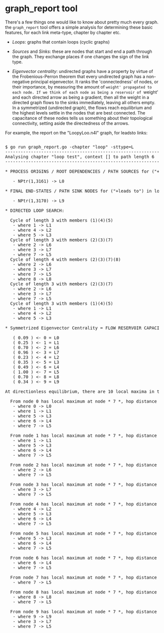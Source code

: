 
# graph_report tool

There's a few things one would like to know about pretty much every graph.
the `graph_report` tool offers a simple analysis for determining these basic
features, for each link meta-type, chapter by chapter etc.

* *Loops*: graphs that contain loops (cyclic graphs)

* *Sources* and *Sinks*: these are nodes that start and end a path through the graph.
They exchange places if one changes the sign of the link type.

* *Eigenvector centrality*: undirected graphs have a property by virtue of the 
Frobenious-Perron theorem that every undirected graph has a non-negative principal
eigenvector. It ranks the 'connectedness' of nodes, or their importance, by measuring
the amount of `weight' propagated to each node. If we think of
each node as being a reservoir of `weight' and each directed arrow as being a gradient, then
all the weight in a directed graph flows to the sinks immediately, leaving all others empty.
In a symmetrized (undirected graph), the flows reach equilibrium and the highest levels settle
in the nodes that are best connected. The capacitance of these nodes tells us something about
their topological connectivity, setting aside the directedness of the arrows. 

For example, the report on the "LoopyLoo.n4l" graph, for leadsto links:

<pre>

$ go run graph_report.go -chapter "loop" -sttype=L 
----------------------------------------------------------------
Analysing chapter "loop test", context [] to path length 6
----------------------------------------------------------------

* PROCESS ORIGINS / ROOT DEPENDENCIES / PATH SOURCES for ("+leads to") in loop test

   - NPtr(1,3161) -> L0

* FINAL END-STATES / PATH SINK NODES for ("+leads to") in loop test

   - NPtr(1,3170) -> L9

* DIRECTED LOOP SEARCH:

  Cycle of length 3 with members (1)(4)(5)
   - where 1 -> L1
   - where 4 -> L2
   - where 5 -> L3
  Cycle of length 3 with members (2)(3)(7)
   - where 2 -> L6
   - where 3 -> L7
   - where 7 -> L5
  Cycle of length 4 with members (2)(3)(7)(8)
   - where 2 -> L6
   - where 3 -> L7
   - where 7 -> L5
   - where 8 -> L8
  Cycle of length 3 with members (2)(3)(7)
   - where 2 -> L6
   - where 3 -> L7
   - where 7 -> L5
  Cycle of length 3 with members (1)(4)(5)
   - where 1 -> L1
   - where 4 -> L2
   - where 5 -> L3

* Symmetrized Eigenvector Centrality = FLOW RESERVOIR CAPACITANCE AT EQUILIBRIUM = 

   ( 0.09 ) <- 0 = L0
   ( 0.25 ) <- 1 = L1
   ( 0.70 ) <- 2 = L6
   ( 0.96 ) <- 3 = L7
   ( 0.23 ) <- 4 = L2
   ( 0.35 ) <- 5 = L3
   ( 0.49 ) <- 6 = L4
   ( 1.00 ) <- 7 = L5
   ( 0.70 ) <- 8 = L8
   ( 0.34 ) <- 9 = L9

At directionless equilibrium, there are 10 local maxima in the EVC landscape:

  From node 0 has local maximum at node * 7 *, hop distance 4 along [0 1 5 6 7]
   - where 0 -> L0
   - where 1 -> L1
   - where 5 -> L3
   - where 6 -> L4
   - where 7 -> L5

  From node 1 has local maximum at node * 7 *, hop distance 3 along [1 5 6 7]
   - where 1 -> L1
   - where 5 -> L3
   - where 6 -> L4
   - where 7 -> L5

  From node 2 has local maximum at node * 7 *, hop distance 1 along [2 7]
   - where 2 -> L6
   - where 7 -> L5

  From node 3 has local maximum at node * 7 *, hop distance 1 along [3 7]
   - where 3 -> L7
   - where 7 -> L5

  From node 4 has local maximum at node * 7 *, hop distance 3 along [4 5 6 7]
   - where 4 -> L2
   - where 5 -> L3
   - where 6 -> L4
   - where 7 -> L5

  From node 5 has local maximum at node * 7 *, hop distance 2 along [5 6 7]
   - where 5 -> L3
   - where 6 -> L4
   - where 7 -> L5

  From node 6 has local maximum at node * 7 *, hop distance 1 along [6 7]
   - where 6 -> L4
   - where 7 -> L5

  From node 7 has local maximum at node * 7 *, hop distance 0 along [7]
   - where 7 -> L5

  From node 8 has local maximum at node * 7 *, hop distance 1 along [8 7]
   - where 8 -> L8
   - where 7 -> L5

  From node 9 has local maximum at node * 7 *, hop distance 2 along [9 3 7]
   - where 9 -> L9
   - where 3 -> L7
   - where 7 -> L5

</pre>
